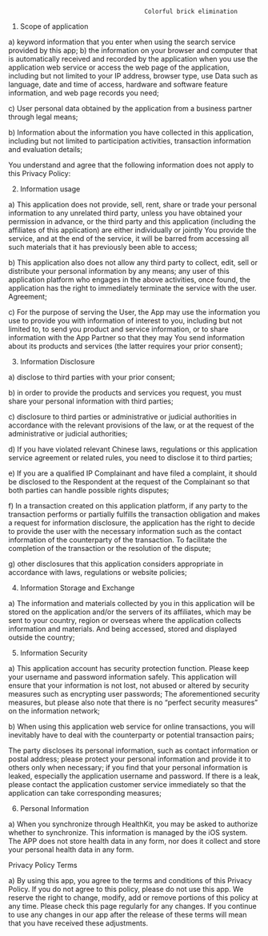 
                                          Colorful brick elimination
                                          
         

 
  
1. Scope of application

a) keyword information that you enter when using the search service provided by this app; 
b) the information on your browser and computer that is automatically received and recorded by the application when you use the application web service or access the web page of the application, including but not limited to your IP address, browser type, use Data such as language, date and time of access, hardware and software feature information, and web page records you need;

c) User personal data obtained by the application from a business partner through legal means;

b) Information about the information you have collected in this application, including but not limited to participation activities, transaction information and evaluation details; 

You understand and agree that the following information does not apply to this Privacy Policy:

2. Information usage

a) This application does not provide, sell, rent, share or trade your personal information to any unrelated third party, unless you have obtained your permission in advance, or the third party and this application (including the affiliates of this application) are either individually or jointly You provide the service, and at the end of the service, it will be barred from accessing all such materials that it has previously been able to access;

b) This application also does not allow any third party to collect, edit, sell or distribute your personal information by any means; any user of this application platform who engages in the above activities, once found, the application has the right to immediately terminate the service with the user. Agreement; 

c) For the purpose of serving the User, the App may use the information you use to provide you with information of interest to you, including but not limited to, to send you product and service information, or to share information with the App Partner so that they may You send information about its products and services (the latter requires your prior consent);

3. Information Disclosure

a) disclose to third parties with your prior consent;

b) in order to provide the products and services you request, you must share your personal information with third parties;

c) disclosure to third parties or administrative or judicial authorities in accordance with the relevant provisions of the law, or at the request of the administrative or judicial authorities; 

d) If you have violated relevant Chinese laws, regulations or this application service agreement or related rules, you need 
to disclose it to third parties;

e) If you are a qualified IP Complainant and have filed a complaint, it should be disclosed to the Respondent at the request of the Complainant so that both parties can handle possible rights disputes;

f) In a transaction created on this application platform, if any party to the transaction performs or partially fulfills the transaction obligation and makes a request for information disclosure, the application has the right to decide to provide the user with the necessary information such as the contact information of the counterparty of the transaction. To facilitate the completion of the transaction or the resolution of the dispute; 

g) other disclosures that this application considers appropriate in accordance with laws, regulations or website policies; 

4. Information Storage and Exchange

a) The information and materials collected by you in this application will be stored on the application and/or the servers of its affiliates, which may be sent to your country, region or overseas where the application collects information and materials. And being accessed, stored and displayed outside the country;

5. Information Security

a) This application account has security protection function. Please keep your username and password information safely. This application will ensure that your information is not lost, not abused or altered by security measures such as encrypting user passwords; The aforementioned security measures, but please also note that there is no “perfect security measures” on the information network;

b) When using this application web service for online transactions, you will inevitably have to deal with the counterparty or potential transaction pairs;

The party discloses its personal information, such as contact information or postal address; please protect your personal information and provide it to others only when necessary; if you find that your personal information is leaked, especially the application username and password. If there is a leak, please contact the application customer service immediately so that the application can take corresponding measures;

6. Personal Information

a) When you synchronize through HealthKit, you may be asked to authorize whether to synchronize. This information is managed by the iOS system. The APP does not store health data in any form, nor does it collect and store your personal health data in any form. 

Privacy Policy Terms

a) By using this app, you agree to the terms and conditions of this Privacy Policy. If you do not agree to this policy, please do not use this app. We reserve the right to change, modify, add or remove portions of this policy at any time. Please check this page regularly for any changes. If you continue to use any changes in our app after the release of these terms will mean that you have received these adjustments.
